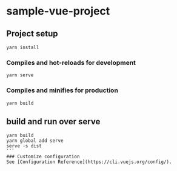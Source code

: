 # sample-vue-project

## Project setup
```
yarn install
```

### Compiles and hot-reloads for development
```
yarn serve
```

### Compiles and minifies for production
```
yarn build
```


## build and run over serve
````
yarn build
yarn global add serve
serve -s dist
```
### Customize configuration
See [Configuration Reference](https://cli.vuejs.org/config/).
